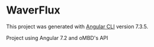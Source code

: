 # WaverFlux

This project was generated with [Angular CLI](https://github.com/angular/angular-cli) version 7.3.5.

Project using Angular 7.2 and oMBD's API
